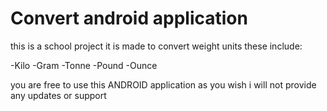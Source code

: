 # Convert android application
this is a school project it is made to convert weight units these include:

-Kilo
-Gram
-Tonne
-Pound
-Ounce

you are free to use this ANDROID application as you wish i will not provide any updates or support 
